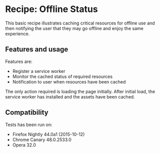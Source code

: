 # Recipe: Offline Status

This basic recipe illustrates caching critical resources for offline use and then notifying the user that they may go offline and enjoy the same experience.


## Features and usage

Features are:

- Register a service worker
- Monitor the cached status of required resources
- Notification to user when resources have been cached

The only action required is loading the page initially.  After initial load, the service worker has installed and the assets have been cached.

## Compatibility

Tests has been run on:

- Firefox Nightly 44.0a1 (2015-10-12)
- Chrome Canary 48.0.2533.0
- Opera 32.0

